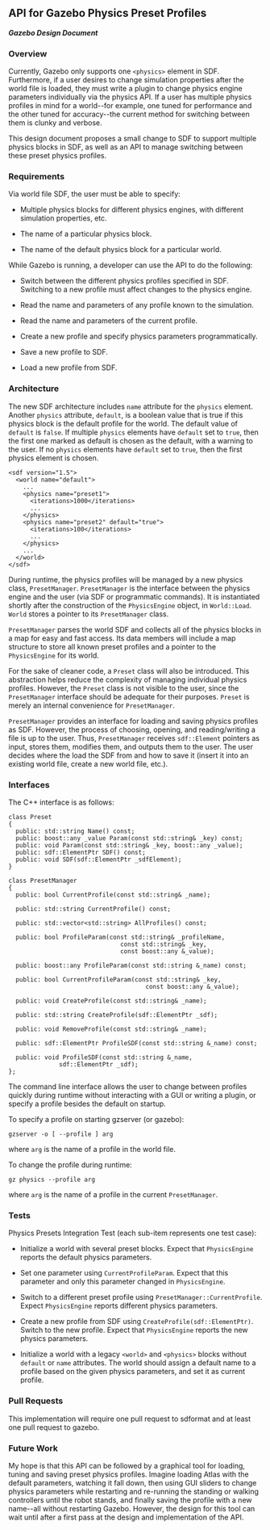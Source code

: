 ## API for Gazebo Physics Preset Profiles
***Gazebo Design Document***

### Overview
Currently, Gazebo only supports one `<physics>` element in SDF. Furthermore, if a user desires to change simulation properties after the world file is loaded, they must write a plugin to change physics engine parameters individually via the physics API. If a user has multiple physics profiles in mind for a world--for example, one tuned for performance and the other tuned for accuracy--the current method for switching between them is clunky and verbose.

This design document proposes a small change to SDF to support multiple physics blocks in SDF, as well as an API to manage switching between these preset physics profiles.

### Requirements
Via world file SDF, the user must be able to specify:

- Multiple physics blocks for different physics engines, with different simulation properties, etc.

- The name of a particular physics block.

- The name of the default physics block for a particular world.

While Gazebo is running, a developer can use the API to do the following:

- Switch between the different physics profiles specified in SDF. Switching to a new profile must affect changes to the physics engine.

- Read the name and parameters of any profile known to the simulation.

- Read the name and parameters of the current profile.

- Create a new profile and specify physics parameters programmatically.

- Save a new profile to SDF.

- Load a new profile from SDF.

### Architecture
The new SDF architecture includes `name` attribute for the `physics` element. Another `physics` attribute, `default`, is a boolean value that is true if this physics block is the default profile for the world. The default value of `default` is `false`. If multiple `physics` elements have `default` set to `true`, then the first one marked as default is chosen as the default, with a warning to the user. If no `physics` elements have `default` set to `true`, then the first physics element is chosen.

~~~
<sdf version="1.5">
  <world name="default">
    ...
    <physics name="preset1">
      <iterations>1000</iterations>
      ...
    </physics>
    <physics name="preset2" default="true">
      <iterations>100</iterations>
      ...
    </physics>
    ...
  </world>
</sdf>
~~~

During runtime, the physics profiles will be managed by a new physics class, `PresetManager`. `PresetManager` is the interface between the physics engine and the user (via SDF or programmatic commands). It is instantiated shortly after the construction of the `PhysicsEngine` object, in `World::Load`. `World` stores a pointer to its `PresetManager` class.

`PresetManager` parses the world SDF and collects all of the physics blocks in a map for easy and fast access. Its data members will include a map structure to store all known preset profiles and a pointer to the `PhysicsEngine` for its world.

For the sake of cleaner code, a `Preset` class will also be introduced. This abstraction helps reduce the complexity of managing individual physics profiles. However, the `Preset` class is not visible to the user, since the `PresetManager` interface should be adequate for their purposes. `Preset` is merely an internal convenience for `PresetManager`.

`PresetManager` provides an interface for loading and saving physics profiles as SDF. However, the process of choosing, opening, and reading/writing a file is up to the user. Thus, `PresetManager` receives `sdf::Element` pointers as input, stores them, modifies them, and outputs them to the user. The user decides where the load the SDF from and how to save it (insert it into an existing world file, create a new world file, etc.).

### Interfaces

The C++ interface is as follows:

~~~
class Preset
{
  public: std::string Name() const;
  public: boost::any _value Param(const std::string& _key) const;
  public: void Param(const std::string& _key, boost::any _value);
  public: sdf::ElementPtr SDF() const;
  public: void SDF(sdf::ElementPtr _sdfElement);
}

class PresetManager
{
  public: bool CurrentProfile(const std::string& _name);

  public: std::string CurrentProfile() const;

  public: std::vector<std::string> AllProfiles() const;

  public: bool ProfileParam(const std::string& _profileName,
                               const std::string& _key,
                               const boost::any &_value);

  public: boost::any ProfileParam(const std::string &_name) const;

  public: bool CurrentProfileParam(const std::string& _key,
                                      const boost::any &_value);

  public: void CreateProfile(const std::string& _name);

  public: std::string CreateProfile(sdf::ElementPtr _sdf);

  public: void RemoveProfile(const std::string& _name);

  public: sdf::ElementPtr ProfileSDF(const std::string &_name) const;

  public: void ProfileSDF(const std::string &_name,
              sdf::ElementPtr _sdf);
};
~~~

The command line interface allows the user to change between profiles quickly during runtime without interacting with a GUI or writing a plugin, or specify a profile besides the default on startup.

To specify a profile on starting gzserver (or gazebo):

~~~
gzserver -o [ --profile ] arg
~~~

where `arg` is the name of a profile in the world file.

To change the profile during runtime:

~~~
gz physics --profile arg
~~~

where `arg` is the name of a profile in the current `PresetManager`.

### Tests
Physics Presets Integration Test (each sub-item represents one test case):

  - Initialize a world with several preset blocks. Expect that `PhysicsEngine` reports the default physics parameters.

  - Set one parameter using `CurrentProfileParam`. Expect that this parameter and only this parameter changed in `PhysicsEngine`.

  - Switch to a different preset profile using `PresetManager::CurrentProfile`. Expect `PhysicsEngine` reports different physics parameters.

  - Create a new profile from SDF using `CreateProfile(sdf::ElementPtr)`. Switch to the new profile. Expect that `PhysicsEngine` reports the new physics parameters.

  - Initialize a world with a legacy `<world>` and `<physics>` blocks without `default` or `name` attributes. The world should assign a default name to a profile based on the given physics parameters, and set it as current profile.

### Pull Requests
This implementation will require one pull request to sdformat and at least one pull request to gazebo.

### Future Work
My hope is that this API can be followed by a graphical tool for loading, tuning and saving preset physics profiles. Imagine loading Atlas with the default parameters, watching it fall down, then using GUI sliders to change physics parameters while restarting and re-running the standing or walking controllers until the robot stands, and finally saving the profile with a new name--all without restarting Gazebo. However, the design for this tool can wait until after a first pass at the design and implementation of the API.
